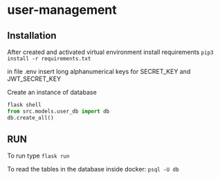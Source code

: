 # user-management

## Installation

After created and activated virtual environment install requirements `pip3 install -r requirements.txt`

in file .env insert long alphanumerical keys for SECRET_KEY and JWT_SECRET_KEY

Create an instance of database

```python
flask shell
from src.models.user_db import db
db.create_all()
```

## RUN

To run type `flask run`

To read the tables in the database inside docker: `psql -U db`